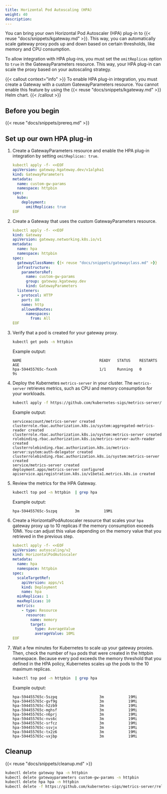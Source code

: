 ```yaml
---
title: Horizontal Pod Autoscaling (HPA)
weight: 40
description:
---
```


You can bring your own Horizontal Pod Autoscaler (HPA) plug-in to {{< reuse "docs/snippets/kgateway.md" >}}. This way, you can automatically scale gateway proxy pods up and down based on certain thresholds, like memory and CPU consumption. 

To allow integration with HPA plug-ins, you must set the `omitReplicas` option to `true` in the GatewayParameters resource. This way, your HPA plug-in can scale the proxy based on your autoscaling strategy. 

{{< callout context="info" >}}
To enable HPA plug-in integration, you must create a Gateway with a custom GatewayParameters resource. You cannot enable this feature by using the {{< reuse "docs/snippets/kgateway.md" >}} Helm chart.
{{< /callout >}}

## Before you begin

{{< reuse "docs/snippets/prereq.md" >}}

## Set up our own HPA plug-in

1. Create a GatewayParameters resource and enable the HPA plug-in integration by setting `omitReplicas: true`. 
   ```yaml
   kubectl apply -f- <<EOF
   apiVersion: gateway.kgateway.dev/v1alpha1
   kind: GatewayParameters
   metadata: 
     name: custom-gw-params
     namespace: httpbin
   spec:
     kube:
       deployment:
         omitReplicas: true
   EOF
   ```
   
2. Create a Gateway that uses the custom GatewayParameters resource. 
   ```yaml
   kubectl apply -f- <<EOF
   kind: Gateway
   apiVersion: gateway.networking.k8s.io/v1
   metadata:
     name: hpa
     namespace: httpbin
   spec:
     gatewayClassName: {{< reuse "docs/snippets/gatewayclass.md" >}}
     infrastructure:
       parametersRef:
         name: custom-gw-params
         group: gateway.kgateway.dev
         kind: GatewayParameters       
     listeners:
     - protocol: HTTP
       port: 80
       name: http
       allowedRoutes:
         namespaces:
           from: All
   EOF
   ```

3. Verify that a pod is created for your gateway proxy. 
   ```sh
   kubectl get pods -n httpbin
   ```
   
   Example output:
   ```
   NAME                                   READY   STATUS    RESTARTS   AGE
   hpa-594455765c-fxxnh                   1/1     Running   0          9s
   ```

4. Deploy the Kubernetes `metrics-server` in your cluster. The `metrics-server` retrieves metrics, such as CPU and memory consumption for your workloads. 
   ```sh
   kubectl apply -f https://github.com/kubernetes-sigs/metrics-server/releases/latest/download/components.yaml
   ```
   
   Example output: 
   ```console
   serviceaccount/metrics-server created
   clusterrole.rbac.authorization.k8s.io/system:aggregated-metrics-reader created
   clusterrole.rbac.authorization.k8s.io/system:metrics-server created
   rolebinding.rbac.authorization.k8s.io/metrics-server-auth-reader created
   clusterrolebinding.rbac.authorization.k8s.io/metrics-server:system:auth-delegator created
   clusterrolebinding.rbac.authorization.k8s.io/system:metrics-server created
   service/metrics-server created
   deployment.apps/metrics-server configured
   apiservice.apiregistration.k8s.io/v1beta1.metrics.k8s.io created
   ```

5. Review the metrics for the HPA Gateway. 
   ```sh
   kubectl top pod -n httpbin  | grep hpa
   ```
   
   Example output: 
   ```
   hpa-594455765c-5szpq        3m           19Mi  
   ```

6. Create a HorizontalPodAutoscaler resource that scales your `hpa` gateway proxy up to 10 replicas if the memory consumption exceeds 10Mi. You can adjust this value depending on the memory value that you retrieved in the previous step. 
   ```yaml
   kubectl apply -f- <<EOF
   apiVersion: autoscaling/v2
   kind: HorizontalPodAutoscaler
   metadata:
     name: hpa
     namespace: httpbin
   spec:
     scaleTargetRef:
       apiVersion: apps/v1
       kind: Deployment
       name: hpa
     minReplicas: 1
     maxReplicas: 10
     metrics:
       - type: Resource
         resource:
           name: memory
           target:
             type: AverageValue
             averageValue: 10Mi
   EOF
   ```

7. Wait a few minutes for Kubernetes to scale up your gateway proxies. Then, check the number of `hpa` pods that were created in the httpbin namespace. Because every pod exceeds the memory threshold that you defined in the HPA policy, Kubernetes scales up the pods to the 10 maximum replicas. 
   ```sh
   kubectl top pod -n httpbin  | grep hpa
   ```
   
   Example output: 
   ```
   hpa-594455765c-5szpq                   3m           19Mi            
   hpa-594455765c-gvf9g                   3m           19Mi            
   hpa-594455765c-h2zb9                   3m           19Mi            
   hpa-594455765c-mghsf                   3m           19Mi            
   hpa-594455765c-n6prj                   3m           19Mi            
   hpa-594455765c-nvs6c                   3m           19Mi            
   hpa-594455765c-srfcz                   3m           19Mi            
   hpa-594455765c-ssvjx                   3m           19Mi            
   hpa-594455765c-tx2z6                   3m           19Mi            
   hpa-594455765c-vxjbp                   3m           19Mi 
   ```


## Cleanup

{{< reuse "docs/snippets/cleanup.md" >}}

```sh
kubectl delete gateway hpa -n httpbin
kubectl delete gatewayparameters custom-gw-params -n httpbin
kubectl delete hpa hpa -n httpbin
kubectl delete -f https://github.com/kubernetes-sigs/metrics-server/releases/latest/download/components.yaml
```
   